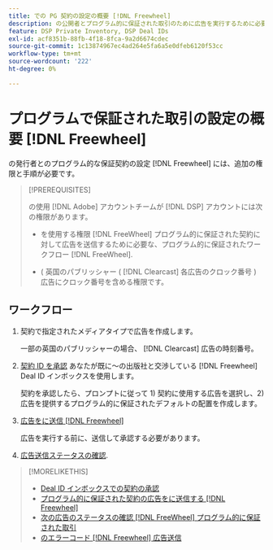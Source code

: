```yaml
---
title: での PG 契約の設定の概要 [!DNL Freewheel]
description: の公開者とプログラム的に保証された取引のために広告を実行するために必要な前提条件と追加手順について説明します。 [!DNL Freewheel].
feature: DSP Private Inventory, DSP Deal IDs
exl-id: acf8351b-88fb-4f18-8fca-9a2d6674cdec
source-git-commit: 1c13874967ec4ad264e5fa6a5e0dfeb6120f53cc
workflow-type: tm+mt
source-wordcount: '222'
ht-degree: 0%

---
```


# プログラムで保証された取引の設定の概要 [!DNL Freewheel]

の発行者とのプログラム的な保証契約の設定 [!DNL Freewheel] には、追加の権限と手順が必要です。

>[!PREREQUISITES]
>
>の使用 [!DNL Adobe] アカウントチームが [!DNL DSP] アカウントには次の権限があります。
>
>* を使用する権限 [!DNL FreeWheel] プログラム的に保証された契約に対して広告を送信するために必要な、プログラム的に保証されたワークフロー [!DNL FreeWheel].
>
>* ( 英国のパブリッシャー ( [!DNL Clearcast] 各広告のクロック番号 ) 広告にクロック番号を含める権限です。


## ワークフロー

1. 契約で指定されたメディアタイプで広告を作成します。

   一部の英国のパブリッシャーの場合、 [!DNL Clearcast] 広告の時刻番号。

1. [契約 ID を承認](#programmatic-guaranteed-set-up.md#pg-setup-deal-id-inbox) あなたが既に～の出版社と交渉している [!DNL Freewheel] Deal ID インボックスを使用します。

   契約を承認したら、プロンプトに従って 1) 契約に使用する広告を選択し、2) 広告を提供するプログラム的に保証されたデフォルトの配置を作成します。

1. [広告をに送信 [!DNL Freewheel]](freewheel-submit.md)

   広告を実行する前に、送信して承認する必要があります。

1. [広告送信ステータスの確認](freewheel-check-status.md).

>[!MORELIKETHIS]
>
>* [Deal ID インボックスでの契約の承認](deal-id-inbox-accept.md)
>* [プログラム的に保証された契約の広告をに送信する [!DNL Freewheel]](freewheel-submit.md)
>* [次の広告のステータスの確認 [!DNL FreeWheel] プログラム的に保証された取引](freewheel-check-status.md)
>* [のエラーコード [!DNL Freewheel] 広告送信](freewheel-error-codes.md)

